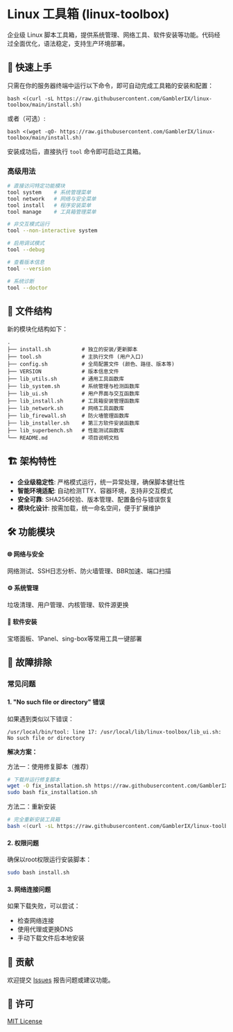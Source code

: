 # Linux 工具箱 (linux-toolbox)

企业级 Linux 脚本工具箱，提供系统管理、网络工具、软件安装等功能。代码经过全面优化，语法稳定，支持生产环境部署。

## 🚀 快速上手

只需在你的服务器终端中运行以下命令，即可自动完成工具箱的安装和配置：

```
bash <(curl -sL https://raw.githubusercontent.com/GamblerIX/linux-toolbox/main/install.sh)
```

或者（可选）:

```
bash <(wget -qO- https://raw.githubusercontent.com/GamblerIX/linux-toolbox/main/install.sh)
```

安装成功后，直接执行 `tool` 命令即可启动工具箱。

### 高级用法

```bash
# 直接访问特定功能模块
tool system    # 系统管理菜单
tool network   # 网络与安全菜单
tool install   # 程序安装菜单
tool manage    # 工具箱管理菜单

# 非交互模式运行
tool --non-interactive system

# 启用调试模式
tool --debug

# 查看版本信息
tool --version

# 系统诊断
tool --doctor
```

## 📁 文件结构

新的模块化结构如下：

```
.
├── install.sh          # 独立的安装/更新脚本
├── tool.sh             # 主执行文件 (用户入口)
├── config.sh           # 全局配置文件 (颜色、路径、版本等)
├── VERSION             # 版本信息文件
├── lib_utils.sh        # 通用工具函数库
├── lib_system.sh       # 系统管理与检测函数库
├── lib_ui.sh           # 用户界面与交互函数库
├── lib_install.sh      # 工具箱安装管理函数库
├── lib_network.sh      # 网络工具函数库
├── lib_firewall.sh     # 防火墙管理函数库
├── lib_installer.sh    # 第三方软件安装函数库
├── lib_superbench.sh   # 性能测试函数库
└── README.md           # 项目说明文档
```

## 🏗️ 架构特性

- **企业级稳定性**: 严格模式运行，统一异常处理，确保脚本健壮性
- **智能环境适配**: 自动检测TTY、容器环境，支持非交互模式
- **安全可靠**: SHA256校验、版本管理、配置备份与错误恢复
- **模块化设计**: 按需加载，统一命名空间，便于扩展维护

## 🛠️ 功能模块

#### 🌐 网络与安全
网络测试、SSH日志分析、防火墙管理、BBR加速、端口扫描

#### ⚙️ 系统管理
垃圾清理、用户管理、内核管理、软件源更换

#### 🧩 软件安装
宝塔面板、1Panel、sing-box等常用工具一键部署

## 🔧 故障排除

### 常见问题

#### 1. "No such file or directory" 错误

如果遇到类似以下错误：
```
/usr/local/bin/tool: line 17: /usr/local/lib/linux-toolbox/lib_ui.sh: No such file or directory
```

**解决方案：**

方法一：使用修复脚本（推荐）
```bash
# 下载并运行修复脚本
wget -O fix_installation.sh https://raw.githubusercontent.com/GamblerIX/linux-toolbox/main/fix_installation.sh
sudo bash fix_installation.sh
```

方法二：重新安装
```bash
# 完全重新安装工具箱
bash <(curl -sL https://raw.githubusercontent.com/GamblerIX/linux-toolbox/main/install.sh)
```

#### 2. 权限问题

确保以root权限运行安装脚本：
```bash
sudo bash install.sh
```

#### 3. 网络连接问题

如果下载失败，可以尝试：
- 检查网络连接
- 使用代理或更换DNS
- 手动下载文件后本地安装

## 🤝 贡献

欢迎提交 [Issues](https://github.com/GamblerIX/linux-toolbox/issues) 报告问题或建议功能。

## 📄 许可

[MIT License](https://github.com/GamblerIX/linux-toolbox/blob/main/LICENSE)
